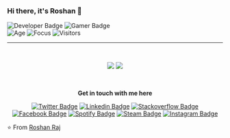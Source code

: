 ### Hi there, it's Roshan 👋 

![Developer Badge](https://img.shields.io/badge/Developer-R31ED760.svg?&style=for-the-badge&logoColor=white&color=000000)
![Gamer Badge](https://img.shields.io/badge/Gamer-R31ED760.svg?&style=for-the-badge&logoColor=white&color=000000)
<br />
![Age](https://img.shields.io/badge/Age-23-blue)
![Focus](https://img.shields.io/badge/Focus-FullStack-brightgreen)
![Visitors](https://visitor-badge.laobi.icu/badge?page_id=roshan-raj.visitor-badge)


<hr>
<br>

<p align="center">
<img src="https://github-readme-stats.vercel.app/api?username=roshan-raj&show_icons=true"/>
<img src="https://github-readme-stats.vercel.app/api/top-langs/?username=roshan-raj&theme=default&line_height=50&layout=compact" />
</p>

<br>

<div align="center">
  
  **Get in touch with me here**<br>

  [![Twitter Badge](https://img.shields.io/badge/-Twitter-1ca0f1?style=flat-square&labelColor=1ca0f1&logo=twitter&logoColor=white&link=https://twitter.com/_roshan_raj)](https://twitter.com/_roshan_raj)
  [![Linkedin Badge](https://img.shields.io/badge/-LinkedIn-blue?style=flat-square&logo=Linkedin&logoColor=white&link=https://www.linkedin.com/in/roshan139154/)](https://www.linkedin.com/in/roshan139154/)
  [![Stackoverflow Badge](https://img.shields.io/badge/Stackoverflow-EF8236.svg?&style=flat-square&logo=stackoverflow&logoColor=white)](https://stackoverflow.com/users/8496328/roshan-raj)
  [![Facebook  Badge](https://img.shields.io/badge/Facebook-%231877F2.svg?&style=flat-square&logo=facebook&logoColor=white)](https://www.facebook.com/roshan.raj.3720)
  [![Spotify Badge](https://img.shields.io/badge/Spotify-%231ED760.svg?&style=flat-square&logo=spotify&logoColor=white)](https://open.spotify.com/user/vis5vf1trjc4e3m78nps0ufci)
  [![Steam Badge](https://img.shields.io/badge/Steam-R31ED760.svg?&style=flat-square&logo=steam&logoColor=white&color=000000)](https://steamcommunity.com/id/RoTheLegend/)
  [![Instagram Badge](https://img.shields.io/badge/Instagram-R31ED760.svg?&style=flat-square&logo=instagram&logoColor=white&color=F77737)](https://www.instagram.com/roshan_raj7/)

</div>

⭐️ From [Roshan Raj](https://github.com/roshan-raj)
